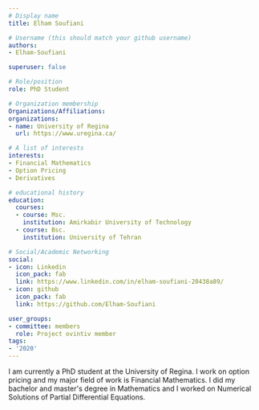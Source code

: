 ```yaml
---
# Display name
title: Elham Soufiani

# Username (this should match your github username)
authors:
- Elham-Soufiani

superuser: false

# Role/position 
role: PhD Student

# Organization membership
Organizations/Affiliations:
organizations:
- name: University of Regina
  url: https://www.uregina.ca/

# A list of interests
interests:
- Financial Mathematics
- Option Pricing
- Derivatives

# educational history
education:
  courses:
  - course: Msc.
    institution: Amirkabir University of Technology
  - course: Bsc.
    institution: University of Tehran

# Social/Academic Networking
social:
- icon: Linkedin
  icon_pack: fab
  link: https://www.linkedin.com/in/elham-soufiani-20438a89/
- icon: github
  icon_pack: fab
  link: https://github.com/Elham-Soufiani

user_groups:
- committee: members
  role: Project ovintiv member
tags:
- '2020'
---
```

I am currently a PhD student at the University of Regina. I work on option pricing and my major field of work is Financial Mathematics. I did my bachelor and master's degree in Mathematics and I worked on Numerical Solutions of Partial Differential Equations. 
